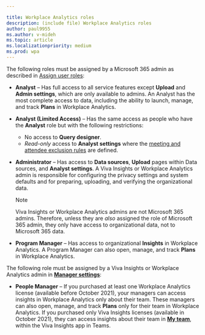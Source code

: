 ```yaml
---

title: Workplace Analytics roles
description: (include file) Workplace Analytics roles 
author: paul9955
ms.author: v-mideh
ms.topic: article
ms.localizationpriority: medium 
ms.prod: wpa
---
```


The following roles must be assigned by a Microsoft 365 admin as described in [Assign user roles](../setup/assign-user-roles.md):

* **Analyst** &ndash; Has full access to all service features except **Upload** and **Admin settings**, which are only available to admins. An Analyst has the most complete access to data, including the ability to launch, manage, and track **Plans** in Workplace Analytics.

* **Analyst (Limited Access)** &ndash; Has the same access as people who have the **Analyst** role but with the following restrictions:

  * No access to **Query designer**.
  * _Read-only_ access to **Analyst settings** where the [meeting and attendee exclusion rules](../tutorials/exclusions-introduction.md) are defined.

* **Administrator** &ndash; Has access to **Data sources**, **Upload** pages within Data sources, and **Analyst settings**. A Viva Insights or Workplace Analytics admin is responsible for configuring the privacy settings and system defaults and for preparing, uploading, and verifying the organizational data.

  >[!NOTE]
  >Viva Insights or Workplace Analytics admins are not Microsoft 365 admins. Therefore, unless they are *also* assigned the role of Microsoft 365 admin, they only have access to organizational data, not to Microsoft 365 data.

* **Program Manager** &ndash; Has access to organizational **Insights** in Workplace Analytics. A Program Manager can also open, manage, and track **Plans** in Workplace Analytics.

The following role must be assigned by a Viva Insights or Workplace Analytics admin in  [**Manager settings**](../use/manager-settings.md):

* **People Manager** &ndash; If you purchased at least one Workplace Analytics license (available before October 2021), your managers can access insights in Workplace Analytics only about their team. These managers can also open, manage, and track **Plans** only for their team in Workplace Analytics. If you purchased only Viva Insights licenses (available in October 2021), they can access insights about their team in [**My team**](../use/viva-insights-my-team.md), within the Viva Insights app in Teams.
